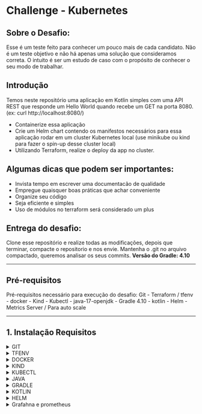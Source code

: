 # Challenge - Kubernetes

## Sobre o Desafio: 

Esse é um teste feito para conhecer um pouco mais de cada candidato. 
Não é um teste objetivo e não há apenas uma solução que consideramos correta. 
O intuito é ser um estudo de caso com o propósito de conhecer o seu modo de trabalhar.

## Introdução

Temos neste repositório uma aplicação em Kotlin simples com uma API REST que responde um Hello World quando recebe um GET na porta 8080. (ex: curl http://localhost:8080/)

* Containerize essa aplicação
* Crie um Helm chart contendo os manifestos necessários para essa aplicação rodar em um cluster Kubernetes local (use minikube ou kind para fazer o spin-up desse cluster local)
* Utilizando Terraform, realize o deploy da app no cluster.

## Algumas dicas que podem ser importantes:

* Invista tempo em escrever uma documentacão de qualidade
* Empregue quaisquer boas práticas que achar conveniente 
* Organize seu código
* Seja eficiente e simples
* Uso de módulos no terraform será considerado um plus

## Entrega do desafio:

Clone esse repositório e realize todas as modificações, depois que terminar, compacte o repositorio e nos envie. Mantenha o .git no arquivo compactado, queremos analisar os seus commits.
 **Versão do Gradle: 4.10**

---

## **Pré-requisitos**

Pré-requisitos necessário para execução do desafio:
 Git - Terraform / tfenv - docker - Kind - Kubectl - java-17-openjdk - Gradle 4.10 - kotlin - Helm -  Metrics Server / Para auto scale

---

## **1. Instalação Requisitos**
<details>
<summary>GIT</summary>

1. Comando para instalação:
   ```bash
   sudo dnf install git -y
   ```
2. Validação:
   ```bash
   git --version
   ```
</details>
<details>
<summary>TFENV</summary>

1. Comando para instalação:
   ```bash
   Baixando o Tfenv:
   git clone https://github.com/tfutils/tfenv.git ~/.tfenv
   ```
2. Configuramdp:
   ```bash
   Adicionando a variavel de ambiente no bash_profile para poder chamar de qualquer diretório:
   echo 'export PATH="$HOME/.tfenv/bin:$PATH"' >> ~/.bash_profile
   ```
3. Auternativa para configurar:
   ```bash
   Auternativa ao bash profile:
   sudo ln -s ~/.tfenv/bin/* /usr/local/bin
   ```
4. Comando para instalação:
   ```bash
   tfenv -v
   ```
</details>
<details>
<summary>DOCKER</summary>

1. Adicione o repositório do Docker:
   ```bash
   sudo dnf config-manager --add-repo https://download.docker.com/linux/centos/docker-ce.repo
   ```
2. Com o repositório adicionado, instale o Docker, que é composto de três pacotes::
   ```bash
   sudo dnf install docker-ce docker-ce-cli containerd.io -y 
   ```
3. Após a conclusão da instalação, inicie o daemon do Docker e coloque na inicilização automatica::
   ```bash
   sudo systemctl start docker
   sudo systemctl enable docker
   sudo systemctl status docker
   ```
4. Executando o comando Docker sem Sudo (opcional):
   ```bash 
   Executando o comando Docker sem Sudo (opcional)
   Se você quiser evitar digitar sudo sempre que executar o comando docker, adicione seu nome de usuário ao grupo docker:
   sudo usermod -aG docker $(whoami)

   Se você precisar adicionar um usuário ao dockergrupo no qual não está logado, declare esse nome de usuário explicitamente usando:
   sudo usermod -aG docker nome_de_usuário_aqui
   ```
5. Ativando usuario sem root:
   ```bash
   OBS: Após a ação acime e necessario reiniciar o terminal.
   ```
</details>
<details>
<summary>KIND</summary>

1. Baixando o kind:
   ```bash
   [ $(uname -m) = x86_64 ] && curl -Lo ./kind https://kind.sigs.k8s.io/dl/v0.27.0/kind-linux-amd64
   ```
2. Transformando o binario em executavel:
   ```bash
   chmod +x ./kind
   ```
3. Configurando o kind para responder com o usuário em quaquer diretório:
   ```bash
   sudo mv ./kind /usr/local/bin/kind 
   ou
   sudo ln -s ~/kind /usr/local/bin/kind
   ```
4. Para validar e verificar a versão:
   ```bash
   kind --versiono
   ```
</details>
<details>
<summary>KUBECTL</summary>

1. Baixando o kubectl:
   ```bash
   curl -LO "https://dl.k8s.io/release/$(curl -L -s https://dl.k8s.io/release/stable.txt)/bin/linux/amd64/kubectl"
   ```
2. Transformando o binario em executavel:
   ```bash
   chmod +x kubectl
   ```
3. Configurando o kubectl para responder com o usuário em quaquer diretório:
   ```bash
   sudo mv ./kubectl /usr/local/bin/kubectl
   ou
   sudo ln -s ~/kubectl /usr/local/bin/kubectl
   ```
4. Para validar e verificar a versão:
   ```bash
   kubectl version --output=yaml
   ```
</details>
<details>
<summary>JAVA</summary>

1. Para instalar o JDK , execute o seguinte comando:
   ```bash
   sudo apt-get install openjdk-17-jdk
   ```
2. Para verificar a instalação, execute o seguinte comando:
   ```bash
   java -version
   ```
3. Configurando o kubectl para responder com o usuário em quaquer diretório:
   ```bash
   sudo mv ./kubectl /usr/local/bin/kubectl
   ou
   sudo ln -s ~/kubectl /usr/local/bin/kubectl
   ```
4. Para validar e verificar a versão:
   ```bash
   kubectl version --output=yaml
   ```
</details>
<details>
<summary>GRADLE</summary>

1. Instalar o Gradle usando SDKMAN! (Recomendado):
   ```bash
   Instalar o SDKMAN!
   curl -s "https://get.sdkman.io" | bash
   ```
2. Após a instalação, execute o seguinte comando para carregar o SDKMAN! no seu shell:
   ```bash
   source "$HOME/.sdkman/bin/sdkman-init.sh"
   ```
3. Agora, instale o Gradle usando o SDKMAN!:
   ```bash
   sdk install gradle 4.10
   OBS: Versão 4.10 foi feito download do site "https://gradle.org/next-steps/?version=4.10&format=all"
   ```
4. Para validar e verificar a versão:
   ```bash
   gradle --version
   ```
</details>
<details>
<summary>KOTLIN</summary>

1. Instalar o Kotlin usando SDKMAN! (Recomendado):
   ```bash
   sdk install kotlin 1.9.10
   ```
2. Após a instalação, execute o seguinte comando para validar a versão:
   ```bash
   kotlin -version
   ```
</details>
<details>
<summary>HELM</summary>

1. Abaixo, segue comando para download do Helm:
   ```bash
   curl -fsSL https://get.helm.sh/helm-v3.16.1-linux-amd64.tar.gz -o helm-linux-amd64.tar.gz
   ```
   2. Extraido pacote
   ```bash
   tar -zxvf helm-linux-amd64.tar.gz
   ```
   3 Movendo par o /usr/local/bin/ para chamar o binario de qualque lugar no servidor.
   ```bash
   sudo mv linux-amd64/helm /usr/local/bin/helm
   ```
   4. Validando a instalação e versão:
   ```bash
   helm version
   ```
</details>
<details>
<summary>Grafahna e prometheus</summary>

1. OBS:
   ```bash
   Ambos serão instalados via receita terraform.
   ```








